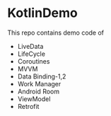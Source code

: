 # KotlinDemo

This repo contains demo code of 

 - LiveData
 - LifeCycle
 - Coroutines
 - MVVM
 - Data Binding-1,2
 - Work Manager
 - Android Room
 - ViewModel
 - Retrofit
